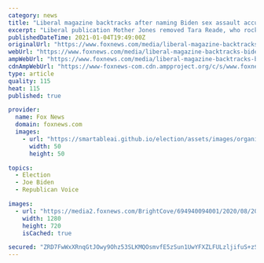 ```yaml
---
category: news
title: "Liberal magazine backtracks after naming Biden sex assault accuser Tara Reade among ‘Top Ten Lunatics of 2020’"
excerpt: "Liberal publication Mother Jones removed Tara Reade, who rocked the presidential primary race last year with a sexual assault allegation against Joe Biden, from a list of the \"Top Ten Lunatics of 2020\" after the decision to include her in the first place was blasted by critics."
publishedDateTime: 2021-01-04T19:49:00Z
originalUrl: "https://www.foxnews.com/media/liberal-magazine-backtracks-biden-accuser-tara-reade-lunatics-2020"
webUrl: "https://www.foxnews.com/media/liberal-magazine-backtracks-biden-accuser-tara-reade-lunatics-2020"
ampWebUrl: "https://www.foxnews.com/media/liberal-magazine-backtracks-biden-accuser-tara-reade-lunatics-2020.amp"
cdnAmpWebUrl: "https://www-foxnews-com.cdn.ampproject.org/c/s/www.foxnews.com/media/liberal-magazine-backtracks-biden-accuser-tara-reade-lunatics-2020.amp"
type: article
quality: 115
heat: 115
published: true

provider:
  name: Fox News
  domain: foxnews.com
  images:
    - url: "https://smartableai.github.io/election/assets/images/organizations/foxnews.com-50x50.jpg"
      width: 50
      height: 50

topics:
  - Election
  - Joe Biden
  - Republican Voice

images:
  - url: "https://media2.foxnews.com/BrightCove/694940094001/2020/08/20/694940094001_6182980630001_6182978210001-vs.jpg"
    width: 1280
    height: 720
    isCached: true

secured: "ZRD7FwWxXRnqGtJOwy9Ohz53SLKMQOsmvfE5zSun1UwYFXZLFULzljifuS+zSH1+BYwCez4Dm1JERtg+J4l2JmD06/oWTljNRyhLgrGaGeHYzOFH3ZZ+K6MiUeNo/RtukcSzgJMJfmc4VAeic/GJ6ZVR/v0zVMWpYpXq/mqknaVhXenMksMO9xKqwsdt0m71jm8jHamyeLka6OslWOZlJJRnKsRq0cSqXi5ErKj/3MNRLWAlmGKOR9OKOnk/XwZoNleDWp9eLYBB/WJht5Y6joLPmGOvVUSFteXMMnerAVwF8ksepPrGal9f9A9ug54em2TE437nL6RcVROJv6S2fANCMO+xbU02MtCsfW+wFcc=;eSUTR6+25rSrevHxbFHOZw=="
---
```


